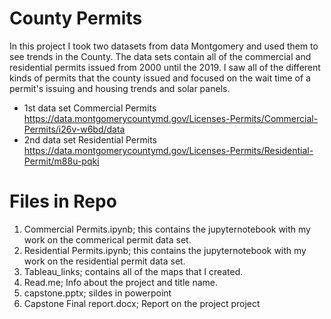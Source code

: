# County Permits
In this project I took two datasets from data Montgomery and used them to see trends in the County.
The data sets contain all of the commercial and residential permits issued from 2000 until the 2019.
I saw all of the different kinds of permits that the county issued and focused on the wait time of a permit's issuing and housing trends and solar panels.
* 1st data set Commercial Permits https://data.montgomerycountymd.gov/Licenses-Permits/Commercial-Permits/i26v-w6bd/data
* 2nd data set Residential Permits https://data.montgomerycountymd.gov/Licenses-Permits/Residential-Permit/m88u-pqki
# Files in Repo
1. Commercial Permits.ipynb; this contains the jupyternotebook with my work on the commerical permit data set.
2. Residential Permits.ipynb; this contains the jupyternotebook with my work on the residential permit data set.
3. Tableau_links; contains all of the maps that I created.
4. Read.me; Info about the project and title name.
5. capstone.pptx; sildes in  powerpoint
6. Capstone Final report.docx; Report on the project project
